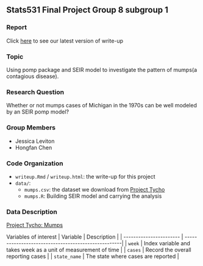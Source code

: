 ## Stats531 Final Project Group 8 subgroup 1

### Report
Click [here](https://github.com/jessicaleviton/Stats_531_Final/blob/main/writeup.html) to see our latest version of write-up

### Topic
Using pomp package and SEIR model to investigate the pattern of mumps(a contagious disease).

### Research Question
Whether or not mumps cases of Michigan in the 1970s can be well modeled by an SEIR pomp model? 

### Group Members
- Jessica Leviton
- Hongfan Chen

### Code Organization
- `writeup.Rmd` / `writeup.html`: the write-up for this project
- `data/`:  
  - `mumps.csv`: the dataset we download from [Project Tycho](https://www.kaggle.com/pitt/contagious-diseases) 
  - `mumps.R`: Building SEIR model and carrying the analysis

### Data Description
[Project Tycho: Mumps](https://www.kaggle.com/pitt/contagious-diseases?select=mumps.csv)


Variables of interest
|  Variable               | Description                                         |
| ----------------------- | ----------------------------------------------------|
| `week` | Index variable and takes week as a unit of measurement of time                 |
| `cases`                | Record the overall reporting cases                          |
| `state_name`                   |  The state where cases are reported                             |




